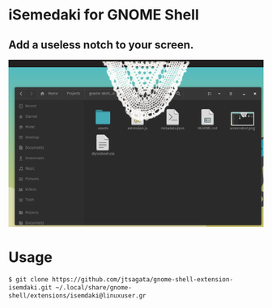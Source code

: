 iSemedaki for GNOME Shell
======================

Add a useless notch to your screen.
-----------------------------------

![screenshot](./screenshot.png)

# Usage

```
$ git clone https://github.com/jtsagata/gnome-shell-extension-isemdaki.git ~/.local/share/gnome-shell/extensions/isemdaki@linuxuser.gr
```

